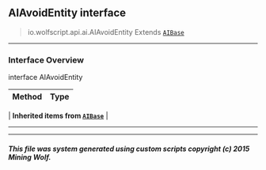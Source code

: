 ## AIAvoidEntity __interface__

>io.wolfscript.api.ai.AIAvoidEntity
>Extends [`AIBase`](AIBase.md)

---

### Interface Overview

interface AIAvoidEntity

Method | Type   
--- | :--- 
 |
__Inherited items from [`AIBase`](AIBase.md)__ |





---



---


##### This file was system generated using custom scripts copyright (c) 2015 Mining Wolf.
	

